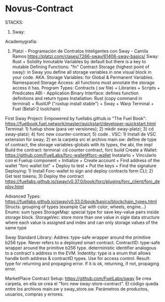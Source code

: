 # Novus-Contract
STACKS:
1) Sway: 





Academygrafía:
1) Platzi - Programación de Contratos Inteligentes con Sway - Camila Ramos https://platzi.com/clases/7266-sway/61406-sway-basics/
Sway: Rust + Solidity
  Inmutable Variables by default but there is a key to mutable
  Defining Functions: "fn"
  Contract Storage (highest point of sway): in Sway you define all storage variables in one visual block in your code. AKA. Storage Variables: for Global & Permanent Variables.
  Namespaced Storage Access: all functions must annotate the storage access it has.
  Program Types:
  Contracts (.sw file) + Libraries + Scripts + Predicates
  ABI - Application Binary Interface: defines function definitions and return types
  Installation: Rust (copy command in terminal) + RustUP ("rustup install stable") + Sway + Warp Terminal + Fuel (Beta1-2 toolchain)

First Sway Project:
Empowered by fuellabs.github.io "The Fuel Book": https://fuelbook.fuel.network/master/quickstart/developer-quickstart.html
Terminal: 1) fuelup show (para ver versiones); 2) mkdir sway-platzi; 3) cd sway-platzi; 4) forc new counter-contract; 5) code .
VSC: 1) Install de VSC extension for sway; 2) en la carpeta src el archivo main.sw: define de type of contract, the storage variables-globals with its types, the abi, the impl 
Build the contract: terminal: cd counter contract, forc build
Create a Wallet: https://github.com/FuelLabs/forc-wallet#forc-wallet Instalarlo + Vincularlo con el Fuelup component + Initialize + Create account + Find address of the wallet "forc wallet list" + Deploy to test + Put the keys + Find the signature
Deploying: 1) Install Forc-wallet to sign and deploy contracts form CLI; 2) Get test tokens; 3) Deploy the contract
https://fuellabs.github.io/sway/v0.37.0/book/forc/plugins/forc_client/forc_deploy.html

Advanced Types: https://fuellabs.github.io/sway/v0.33.0/book/basics/blockchain_types.html
Structs: grouping of types (example Car with color, wheels, engine...)
Enums: sum types
StorageMap: special type for save key-value pairs inside storage block.
StorageVec: store more than one value in sigle data structure where each value is assigned and index and can only storage values of the same type

Sway Standard Library:
Addres: type-safe wrapper around the primitive b256 type. Never refers to a deployed smart contract.
ContractID: type-safe wrapper around the primitive b256 type. deterministic identifier analogous to a contract`s address in the EVM.
Indentity: type is a enum that allows handle both address & contractID types. Use for access control.
Result: type for returning and propaging error. If it is ok, returning, if not, propaging error.

MarketPlace Contract Setup: https://github.com/FuelLabs/sway
Se crea carpeta, en ella se crea el "forc new sway-store-contract". El código queda entre los archivos main.sw y sway_store.sw. Parámetros de productos, usuarios, compras y errores.

